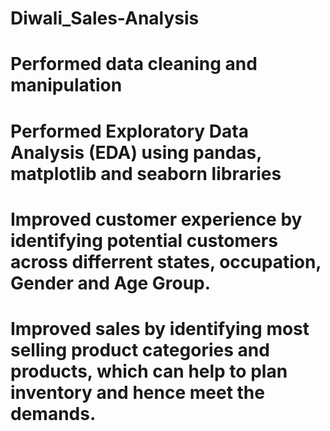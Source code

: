 # Diwali_Sales-Analysis
# Performed data cleaning and manipulation
# Performed Exploratory Data Analysis (EDA) using pandas, matplotlib and seaborn libraries
# Improved customer experience by identifying potential customers across differrent states, occupation, Gender and Age Group.
# Improved sales by identifying most selling product categories and products, which can help to plan inventory and hence meet the demands.
